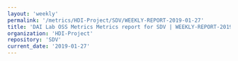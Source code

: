 ```yaml
---
layout: 'weekly'
permalink: '/metrics/HDI-Project/SDV/WEEKLY-REPORT-2019-01-27'
title: 'DAI Lab OSS Metrics Metrics report for SDV | WEEKLY-REPORT-2019-01-27'
organization: 'HDI-Project'
repository: 'SDV'
current_date: '2019-01-27'
---
```

